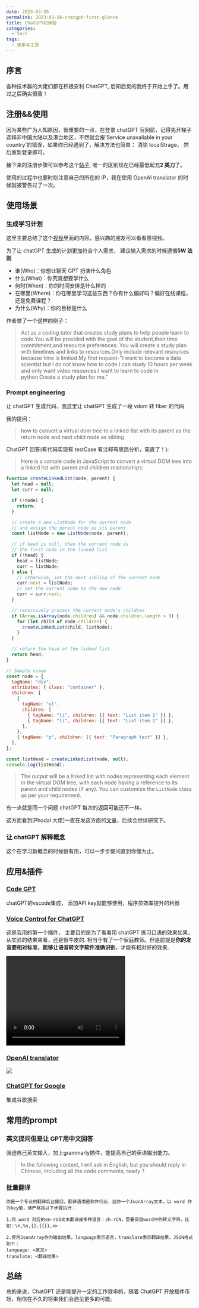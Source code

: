 ```yaml
---
date: 2023-03-26
permalink: 2023-03-26-chatgpt-first-glance
title: ChatGPT初体验
categories:
  - tech
tags:
  - 效率与工具
---
```


## 序言

各种技术群的大佬们都在积极安利 ChatGPT, 后知后觉的我终于开始上手了。用过之后确实很香！

## 注册&&使用

因为某些广为人知原因，很重要的一点，在登录 chatGPT 官网前，记得先开梯子选择非中国大陆以及港台地区，不然就会报'Service unavailable in your country'的错误，如果你已经遇到了，解决方法也简单： 清除 localStrage， 然后重新登录即可。

接下来的注册步骤可以参考这个[帖子](https://cloud.tencent.com/developer/article/2187653), 唯一的区别现在已经最低起充**2 美刀**了。

使用的过程中也要时刻注意自己的所在的 IP，我在使用 OpenAI translator 的时候就被警告过了一次。

## 使用场景

### 生成学习计划

这里主要总结了这个[视频](https://www.youtube.com/watch?v=VznoKyh6AXs)里面的内容，感兴趣的朋友可以看看原视频。

为了让 chatGPT 生成的计划更加符合个人需求， 建议输入需求的时候遵循**5W 法则**

- 谁(Who)：你想让聊天 GPT 扮演什么角色
- 什么(What)：你究竟想要学什么
- 何时(When)：你的时间安排是什么样的
- 在哪里(Where)：你在哪里学习这些东西？你有什么偏好吗？偏好在线课程，还是免费课程？
- 为什么(Why)：你的目标是什么

作者举了一个这样的例子：

> Act as a coding tutor that creates study plans to help people learn to code.You will be
> provided with the goal of the student,their time commitment,and resource preferences.
> You will create a study plan with timelines and links to resources.Only include relevant
> resources because time is limited.My first request-"I want to become a data scientist
> but I do not know how to code.I can study 10 hours per week and only want video
> resources.I want to learn to code in python.Create a study plan for me."

### Prompt engineering

让 chatGPT 生成代码，我这里让 chatGPT 生成了一段 vdom 转 fiber 的代码

我的提问：

> how to convert a virtual dom tree to a linked-list with its parent as the return node and next child node as sibling

ChatGPT 回答(有代码实现有 testCase 有注释有思路分析，简直了！):

> Here is a sample code in JavaScript to convert a virtual DOM tree into a linked list with parent and children relationships:

```js
function createLinkedList(node, parent) {
  let head = null;
  let curr = null;

  if (!node) {
    return;
  }

  // create a new ListNode for the current node
  // and assign the parent node as its parent
  const listNode = new ListNode(node, parent);

  // if head is null, then the current node is
  // the first node in the linked list
  if (!head) {
    head = listNode;
    curr = listNode;
  } else {
    // otherwise, set the next sibling of the current node
    curr.next = listNode;
    // set the current node to the new node
    curr = curr.next;
  }

  // recursively process the current node's children
  if (Array.isArray(node.children) && node.children.length > 0) {
    for (let child of node.children) {
      createLinkedList(child, listNode);
    }
  }

  // return the head of the linked list
  return head;
}

// Sample usage
const node = {
  tagName: "div",
  attributes: { class: "container" },
  children: [
    {
      tagName: "ul",
      children: [
        { tagName: "li", children: [{ text: "List item 1" }] },
        { tagName: "li", children: [{ text: "List item 2" }] },
      ],
    },
    { tagName: "p", children: [{ text: "Paragraph text" }] },
  ],
};

const listHead = createLinkedList(node, null);
console.log(listHead);
```

> The output will be a linked list with nodes representing each element in the virtual DOM tree, with each node having a reference to its parent and child nodes (if any). You can customize the `ListNode` class as per your requirement.

有一点就是同一个问题 chatGPT 每次的返回可能还不一样。

这方面看到[Phodal 大佬]一直在发这方面的[文章](https://mp.weixin.qq.com/mp/appmsgalbum?__biz=MjM5Mjg4NDMwMA==&action=getalbum&album_id=2816917797762154499&scene=173&from_msgid=2652978497&from_itemidx=1&count=3&nolastread=1#wechat_redirect)，后续会继续研究下。

### 让 chatGPT 解释概念

这个在学习新概念的时候很有用，可以一步步提问直到你懂为止。

## 应用&插件

### [Code GPT](https://marketplace.visualstudio.com/items?itemName=DanielSanMedium.dscodegpt)

chatGPT的vscode集成， 添加API key就能够使用，程序员效率提升的利器

### [Voice Control for ChatGPT](https://chrome.google.com/webstore/detail/voice-control-for-chatgpt/eollffkcakegifhacjnlnegohfdlidhn/related)

这是我用的第一个插件， 主要目的是为了看看用 chatGPT 练习口语的效果如果， 从实验的结果来看，还是很牛皮的. 相当于有了一个家庭教师。但是前提是**你的发音要相对标准，能够让语音转文字软件准确识别**，才能有相对好的效果.

<video width="320" height="240" controls>
  <source src="https://cdn.jsdelivr.net/gh/chenxiaoyao6228/cloudimg@main/2023/chatGTP-voice-conversation.mp4" type="video/mp4">
</video>

### [OpenAI translator](https://github.com/yetone/openai-translator)

![](https://cdn.jsdelivr.net/gh/chenxiaoyao6228/cloudimg@main/2023/open-ai-translator-usage-1.png)

### [ChatGPT for Google](https://chrome.google.com/webstore/detail/chatgpt-for-google/jgjaeacdkonaoafenlfkkkmbaopkbilf)

集成谷歌搜索


## 常用的prompt

### 英文提问但是让 GPT用中文回答

强迫自己英文输入，加上grammarly插件，能提高自己的英语输出能力。

> In the following context, I will ask in English, but you should reply in Chinese, including all the code comments, ready ?

### 批量翻译

```
你是一个专业的翻译后台接口，翻译语境是软件行业，给你一个JsonArray文本，以 word 作为key值，请严格按以下步骤执行：

1.将 word 对应的en-rUS文本翻译成多种语言：zh-rCN，需要保留word中的转义字符，比如：\n,%s,{},{{}},<>

2.使用JsonArray作为输出结果，language表示语言，translate表示翻译结果，JSON格式如下：
language: <原文>
translate: <翻译结果>

```

## 总结

总的来说，ChatGPT 还是能提升一定的工作效率的，随着 ChatGPT 开放插件市场，相信在不久的将来我们会遇见更多的可能。
